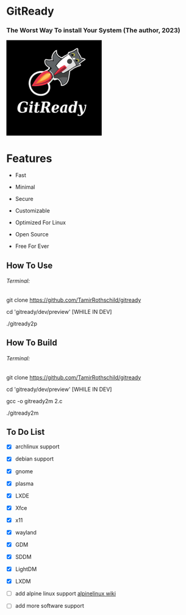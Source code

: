 # GitReady 
### The Worst Way To install Your System (The author, 2023)


<img src="https://github.com/TamirRothschild/gitready/blob/main/the%20cat%20photo1.1.jpeg" alt="its a cat with a rocket and stuff " width="250" height="250"/>

# Features
- Fast
  
- Minimal
  
- Secure
  
- Customizable
  
- Optimized For Linux
  
- Open Source
  
- Free For Ever
  
## How To Use 
###### Terminal:

git clone https://github.com/TamirRothschild/gitready

cd 'gitready/dev/preview' [WHILE IN DEV]          

./gitready2p

## How To Build
###### Terminal:
git clone https://github.com/TamirRothschild/gitready

cd 'gitready/dev/preview' [WHILE IN DEV]

gcc -o gitready2m 2.c

./gitready2m

## To Do List

- [x] archlinux support
- [x] debian support
- [x] gnome 
- [x] plasma 
- [x] LXDE 
- [x] Xfce
- [x] x11
- [x] wayland 
- [x] GDM 
- [x] SDDM
- [x] LightDM
- [x] LXDM
- [ ] add alpine linux support <a href="wiki.alpinelinux.org">alpinelinux wiki</a>

- [ ] add more software support
